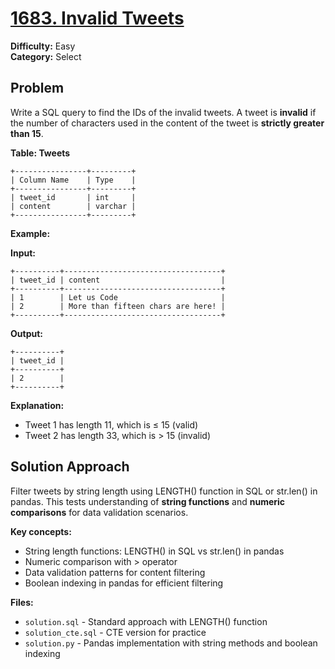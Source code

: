 # [1683. Invalid Tweets](https://leetcode.com/problems/invalid-tweets/)

**Difficulty:** Easy  
**Category:** Select

## Problem

Write a SQL query to find the IDs of the invalid tweets. A tweet is **invalid** if the number of characters used in the content of the tweet is **strictly greater than 15**.

**Table: Tweets**
```
+----------------+---------+
| Column Name    | Type    |
+----------------+---------+
| tweet_id       | int     |
| content        | varchar |
+----------------+---------+
```

**Example:**

**Input:**
```
+----------+-----------------------------------+
| tweet_id | content                           |
+----------+-----------------------------------+
| 1        | Let us Code                       |
| 2        | More than fifteen chars are here! |
+----------+-----------------------------------+
```

**Output:**
```
+----------+
| tweet_id |
+----------+
| 2        |
+----------+
```

**Explanation:**
- Tweet 1 has length 11, which is ≤ 15 (valid)
- Tweet 2 has length 33, which is > 15 (invalid)

## Solution Approach

Filter tweets by string length using LENGTH() function in SQL or str.len() in pandas. This tests understanding of **string functions** and **numeric comparisons** for data validation scenarios.

**Key concepts:**
- String length functions: LENGTH() in SQL vs str.len() in pandas
- Numeric comparison with > operator  
- Data validation patterns for content filtering
- Boolean indexing in pandas for efficient filtering

**Files:**
- `solution.sql` - Standard approach with LENGTH() function
- `solution_cte.sql` - CTE version for practice
- `solution.py` - Pandas implementation with string methods and boolean indexing